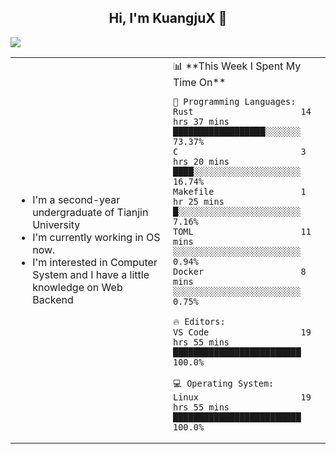 <h2 align="center"> Hi, I'm KuangjuX 👋 </h2>
<p><img src="https://w.wallhaven.cc/full/nz/wallhaven-nz1e8j.jpg"></p>
<table>
    <tr>
        <td valign="center" width="50%">
            <ul>
                <li>I'm a second-year undergraduate of Tianjin University</li>
                <li>I'm currently working in OS now.</li>
                <li>I'm interested in Computer System and I have a little knowledge on Web Backend</li>
            </ul>
        </td>
       <td valign="top" width="50%">
<!--START_SECTION:waka-->
📊 **This Week I Spent My Time On** 

```text
💬 Programming Languages: 
Rust                     14 hrs 37 mins      ██████████████████░░░░░░░   73.37% 
C                        3 hrs 20 mins       ████░░░░░░░░░░░░░░░░░░░░░   16.74% 
Makefile                 1 hr 25 mins        █░░░░░░░░░░░░░░░░░░░░░░░░   7.16% 
TOML                     11 mins             ░░░░░░░░░░░░░░░░░░░░░░░░░   0.94% 
Docker                   8 mins              ░░░░░░░░░░░░░░░░░░░░░░░░░   0.75%

🔥 Editors: 
VS Code                  19 hrs 55 mins      █████████████████████████   100.0%

💻 Operating System: 
Linux                    19 hrs 55 mins      █████████████████████████   100.0%

```


<!--END_SECTION:waka-->
</td></tr>
</table>


